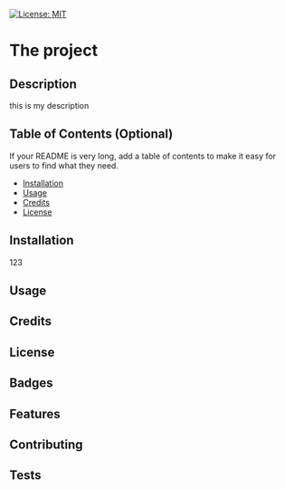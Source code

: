 
  [![License: MIT](https://img.shields.io/badge/License-MIT-yellow.svg)](https://opensource.org/licenses/MIT)
  # The project

## Description 
  this is my description


## Table of Contents (Optional)

If your README is very long, add a table of contents to make it easy for users to find what they need.

* [Installation](#installation)
* [Usage](#usage)
* [Credits](#credits)
* [License](#license)


## Installation
123

## Usage 


## Credits


## License


## Badges


## Features


## Contributing


## Tests



